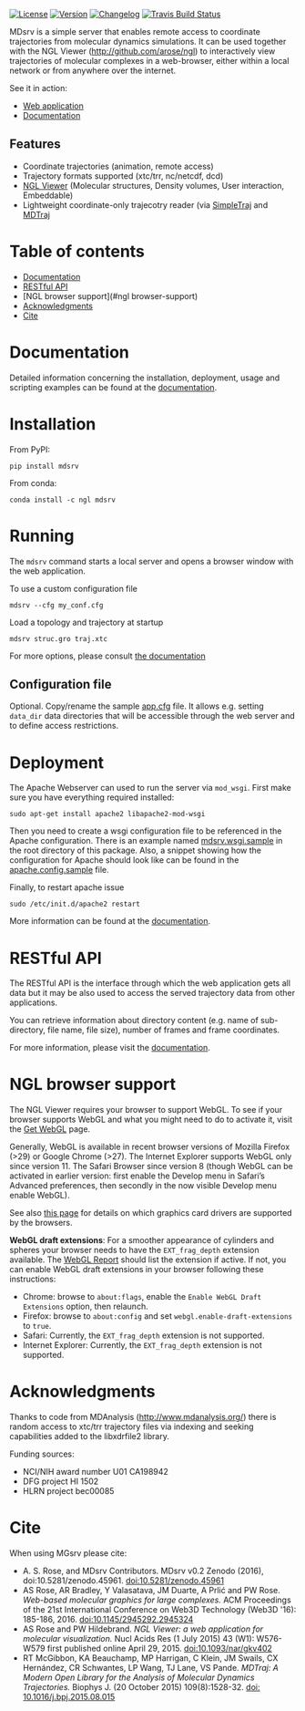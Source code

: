 
[![License](http://img.shields.io/badge/license-MIT-blue.svg?style=flat)](LICENSE)
[![Version](http://img.shields.io/badge/version-0.3.4-blue.svg?style=flat)](https://github.com/arose/mdsrv/releases/tag/v0.3.4)
[![Changelog](https://img.shields.io/badge/changelog--lightgrey.svg?style=flat)](CHANGELOG)
[![Travis Build Status](https://travis-ci.org/arose/mdsrv.svg?branch=master)](https://travis-ci.org/arose/mdsrv)


MDsrv is a simple server that enables remote access to coordinate trajectories from molecular dynamics simulations. It can be used together with the NGL Viewer (http://github.com/arose/ngl) to interactively view trajectories of molecular complexes in a web-browser, either within a local network or from anywhere over the internet.

See it in action:
* [Web application](http://nglviewer.org/mdsrv/examples)
* [Documentation](http://nglviewer.org/mdsrv/)


Features
--------

* Coordinate trajectories (animation, remote access)
* Trajectory formats supported (xtc/trr, nc/netcdf, dcd)
* [NGL Viewer](https://github.com/arose/ngl/) (Molecular structures, Density volumes, User interaction, Embeddable)
* Lightweight coordinate-only trajecotry reader (via [SimpleTraj](https://github.com/arose/simpletraj/) and [MDTraj](http://mdtraj.org/)



Table of contents
=================

* [Documentation](#documentation)
* [RESTful API](#restful-api)
* [NGL browser support](#ngl browser-support)
* [Acknowledgments](#acknowledgments)
* [Cite](#cite)


Documentation
============

Detailed information concerning the installation, deployment, usage and scripting examples can be found at the [documentation](http://nglviewer.org/mdsrv/).


Installation
============

From PyPI:

    pip install mdsrv
    
From conda:
    
    conda install -c ngl mdsrv


Running
=======

The `mdsrv` command starts a local server and opens a browser window with the web application.

To use a custom configuration file

    mdsrv --cfg my_conf.cfg


Load a topology and trajectory at startup

    mdsrv struc.gro traj.xtc

For more options, please consult [the documentation](http://nglviewer.org/mdsrv)

Configuration file
------------------

Optional. Copy/rename the sample [app.cfg](app.cfg.sample) file. It allows e.g. setting `data_dir` data directories that will be accessible through the web server and to define access restrictions.


Deployment
==========

The Apache Webserver can used to run the server via `mod_wsgi`. First make sure you have everything required installed:

    sudo apt-get install apache2 libapache2-mod-wsgi


Then you need to create a wsgi configuration file to be referenced in the Apache configuration. There is an example named [mdsrv.wsgi.sample](mdsrv.wsgi.sample) in the root directory of this package. Also, a snippet showing how the configuration for Apache should look like can be found in the [apache.config.sample](apache.config.sample) file.

Finally, to restart apache issue

    sudo /etc/init.d/apache2 restart

More information can be found at the [documentation](http://nglviewer.org/mdsrv/).

RESTful API
===========

The RESTful API is the interface through which the web application gets all data but it may be also used to access the served trajectory data from other applications.

You can retrieve information about directory content (e.g. name of sub-directory, file name, file size), number of frames and frame coordinates.

For more information, please visit the [documentation](http://nglviewer.org/mdsrv/).

NGL browser support
===============

The NGL Viewer requires your browser to support WebGL. To see if your browser supports WebGL and what you might need to do to activate it, visit the [Get WebGL](https://get.webgl.org/) page.

Generally, WebGL is available in recent browser versions of Mozilla Firefox (>29) or Google Chrome (>27). The Internet Explorer supports WebGL only since version 11. The Safari Browser since version 8 (though WebGL can be activated in earlier version: first enable the Develop menu in Safari’s Advanced preferences, then secondly in the now visible Develop menu enable WebGL).

See also [this page](https://www.khronos.org/webgl/wiki/BlacklistsAndWhitelists) for details on which graphics card drivers are supported by the browsers.

__WebGL draft extensions__: For a smoother appearance of cylinders and spheres your browser needs to have the `EXT_frag_depth` extension available. The [WebGL Report](http://webglreport.com/) should list the extension if active. If not, you can enable WebGL draft extensions in your browser following these instructions:

* Chrome: browse to `about:flags`, enable the `Enable WebGL Draft Extensions` option, then relaunch.
* Firefox: browse to `about:config` and set `webgl.enable-draft-extensions` to `true`.
* Safari: Currently, the `EXT_frag_depth` extension is not supported.
* Internet Explorer: Currently, the `EXT_frag_depth` extension is not supported.




Acknowledgments
===============

Thanks to code from MDAnalysis (http://www.mdanalysis.org/) there is random access to xtc/trr trajectory files via indexing and seeking capabilities added to the libxdrfile2 library.


Funding sources:

* NCI/NIH award number U01 CA198942
* DFG project HI 1502
* HLRN project bec00085


Cite
====

When using MGsrv please cite:

* A. S. Rose, and MDsrv Contributors. MDsrv v0.2 Zenodo (2016), doi:10.5281/zenodo.45961.  [doi:10.5281/zenodo.45961](http://dx.doi.org/10.5281/zenodo.45961)
* AS Rose, AR Bradley, Y Valasatava, JM Duarte, A Prlić and PW Rose. _Web-based molecular graphics for large complexes._ ACM Proceedings of the 21st International Conference on Web3D Technology (Web3D '16): 185-186, 2016. [doi:10.1145/2945292.2945324](http://dx.doi.org/10.1145/2945292.2945324)
* AS Rose and PW Hildebrand. _NGL Viewer: a web application for molecular visualization._ Nucl Acids Res (1 July 2015) 43 (W1): W576-W579 first published online April 29, 2015. [doi:10.1093/nar/gkv402](https://doi.org/10.1093/nar/gkv402)
* RT McGibbon, KA Beauchamp, MP Harrigan, C Klein, JM Swails, CX Hernández, CR Schwantes, LP Wang, TJ Lane, VS Pande. _MDTraj: A Modern Open Library for the Analysis of Molecular Dynamics Trajectories._ Biophys J. (20 October 2015) 109(8):1528-32. [doi: 10.1016/j.bpj.2015.08.015](http:/dx.doi.org/10.1016/j.bpj.2015.08.015)
